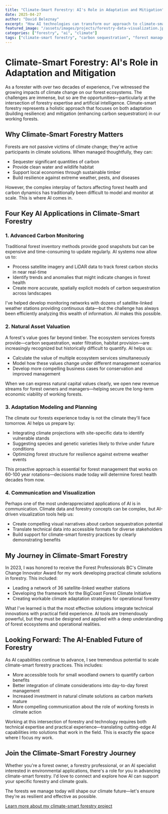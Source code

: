 ```yaml
---
title: "Climate-Smart Forestry: AI's Role in Adaptation and Mitigation"
date: 2025-04-27
author: "David Beleznay"
excerpt: "How AI technologies can transform our approach to climate-smart forestry by enhancing carbon monitoring, natural asset valuation, and building forest resilience."
featured_image: "/assets/images/projects/forestry-data-visualization.jpg"
categories: ["forestry", "ai", "climate"]
tags: ["climate-smart forestry", "carbon sequestration", "forest management", "natural assets", "ai applications"]
---
```


# Climate-Smart Forestry: AI's Role in Adaptation and Mitigation

As a forester with over two decades of experience, I've witnessed the growing impacts of climate change on our forest ecosystems. The challenges are immense, but so are the opportunities—particularly at the intersection of forestry expertise and artificial intelligence. Climate-smart forestry represents a holistic approach that focuses on both adaptation (building resilience) and mitigation (enhancing carbon sequestration) in our working forests.

## Why Climate-Smart Forestry Matters

Forests are not passive victims of climate change; they're active participants in climate solutions. When managed thoughtfully, they can:

- Sequester significant quantities of carbon
- Provide clean water and wildlife habitat
- Support local economies through sustainable timber
- Build resilience against extreme weather, pests, and diseases

However, the complex interplay of factors affecting forest health and carbon dynamics has traditionally been difficult to model and monitor at scale. This is where AI comes in.

## Four Key AI Applications in Climate-Smart Forestry

### 1. Advanced Carbon Monitoring

Traditional forest inventory methods provide good snapshots but can be expensive and time-consuming to update regularly. AI systems now allow us to:

- Process satellite imagery and LiDAR data to track forest carbon stocks in near real-time
- Identify trends and anomalies that might indicate changes in forest health
- Create more accurate, spatially explicit models of carbon sequestration across landscapes

I've helped develop monitoring networks with dozens of satellite-linked weather stations providing continuous data—but the challenge has always been efficiently analyzing this wealth of information. AI makes this possible.

### 2. Natural Asset Valuation

A forest's value goes far beyond timber. The ecosystem services forests provide—carbon sequestration, water filtration, habitat provision—are increasingly recognized but historically difficult to quantify. AI helps us:

- Calculate the value of multiple ecosystem services simultaneously
- Model how these values change under different management scenarios
- Develop more compelling business cases for conservation and improved management

When we can express natural capital values clearly, we open new revenue streams for forest owners and managers—helping secure the long-term economic viability of working forests.

### 3. Adaptation Modeling and Planning

The climate our forests experience today is not the climate they'll face tomorrow. AI helps us prepare by:

- Integrating climate projections with site-specific data to identify vulnerable stands
- Suggesting species and genetic varieties likely to thrive under future conditions
- Optimizing forest structure for resilience against extreme weather events

This proactive approach is essential for forest management that works on 60-100 year rotations—decisions made today will determine forest health decades from now.

### 4. Communication and Visualization

Perhaps one of the most underappreciated applications of AI is in communication. Climate data and forestry concepts can be complex, but AI-driven visualization tools help us:

- Create compelling visual narratives about carbon sequestration potential
- Translate technical data into accessible formats for diverse stakeholders
- Build support for climate-smart forestry practices by clearly demonstrating benefits

## My Journey in Climate-Smart Forestry

In 2023, I was honored to receive the Forest Professionals BC's Climate Change Innovator Award for my work developing practical climate solutions in forestry. This included:

- Leading a network of 36 satellite-linked weather stations
- Developing the framework for the BigCoast Forest Climate Initiative
- Creating workable climate adaptation strategies for operational forestry

What I've learned is that the most effective solutions integrate technical innovations with practical field experience. AI tools are tremendously powerful, but they must be designed and applied with a deep understanding of forest ecosystems and operational realities.

## Looking Forward: The AI-Enabled Future of Forestry

As AI capabilities continue to advance, I see tremendous potential to scale climate-smart forestry practices. This includes:

- More accessible tools for small woodland owners to quantify carbon benefits
- Better integration of climate considerations into day-to-day forest management
- Increased investment in natural climate solutions as carbon markets mature
- More compelling communication about the role of working forests in climate action

Working at this intersection of forestry and technology requires both technical expertise and practical experience—translating cutting-edge AI capabilities into solutions that work in the field. This is exactly the space where I focus my work.

## Join the Climate-Smart Forestry Journey

Whether you're a forest owner, a forestry professional, or an AI specialist interested in environmental applications, there's a role for you in advancing climate-smart forestry. I'd love to connect and explore how AI can support your specific forestry and climate goals.

The forests we manage today will shape our climate future—let's ensure they're as resilient and effective as possible.

[Learn more about my climate-smart forestry project](/projects/climate-smart-forestry.html)
